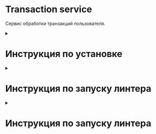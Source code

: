 # Transaction service

Cервис обработки транзакций пользователя.

<details><summary><h1>Инструкция по установке</h1></summary>

Клонируйте репозиторий и перейдите в него.
```bash
git clone git@hub.mos.ru:shift-python/y2024/homeworks/vstakrotskij/transaction_service.git
```

Для установки виртуального окружения с помощью Poetry нужно установить его через pip:
```bash
pip install poetry
```
Для установки зависимостей выполните команду:

```bash
poetry install

```

</details>
<details><summary><h1>Инструкция по запуску линтера</h1></summary>
Для установки виртуального окружения с помощью Poetry нужно установить его через pip:
```bash
pip install poetry
```
Для установки зависимостей выполните команду:

```bash
poetry install
```
Для запуска линтера выполните команду:

```bash
flake8 src/
```
</details><details><summary><h1>Инструкция по запуску линтера</h1></summary>
Для установки виртуального окружения с помощью Poetry нужно установить его через pip:
```bash
pip install poetry
```
Для установки зависимостей выполните команду:

```bash
poetry install
```
Для запуска линтера выполните команду:

```bash
flake8 src/
```
</details>
